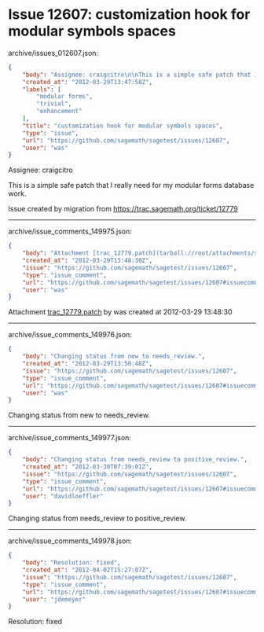 # Issue 12607: customization hook for modular symbols spaces

archive/issues_012607.json:
```json
{
    "body": "Assignee: craigcitro\n\nThis is a simple safe patch that I really need for my modular forms database work. \n\nIssue created by migration from https://trac.sagemath.org/ticket/12779\n\n",
    "created_at": "2012-03-29T13:47:58Z",
    "labels": [
        "modular forms",
        "trivial",
        "enhancement"
    ],
    "title": "customization hook for modular symbols spaces",
    "type": "issue",
    "url": "https://github.com/sagemath/sagetest/issues/12607",
    "user": "was"
}
```
Assignee: craigcitro

This is a simple safe patch that I really need for my modular forms database work. 

Issue created by migration from https://trac.sagemath.org/ticket/12779





---

archive/issue_comments_149975.json:
```json
{
    "body": "Attachment [trac_12779.patch](tarball://root/attachments/some-uuid/ticket12779/trac_12779.patch) by was created at 2012-03-29 13:48:30",
    "created_at": "2012-03-29T13:48:30Z",
    "issue": "https://github.com/sagemath/sagetest/issues/12607",
    "type": "issue_comment",
    "url": "https://github.com/sagemath/sagetest/issues/12607#issuecomment-149975",
    "user": "was"
}
```

Attachment [trac_12779.patch](tarball://root/attachments/some-uuid/ticket12779/trac_12779.patch) by was created at 2012-03-29 13:48:30



---

archive/issue_comments_149976.json:
```json
{
    "body": "Changing status from new to needs_review.",
    "created_at": "2012-03-29T13:50:48Z",
    "issue": "https://github.com/sagemath/sagetest/issues/12607",
    "type": "issue_comment",
    "url": "https://github.com/sagemath/sagetest/issues/12607#issuecomment-149976",
    "user": "was"
}
```

Changing status from new to needs_review.



---

archive/issue_comments_149977.json:
```json
{
    "body": "Changing status from needs_review to positive_review.",
    "created_at": "2012-03-30T07:39:01Z",
    "issue": "https://github.com/sagemath/sagetest/issues/12607",
    "type": "issue_comment",
    "url": "https://github.com/sagemath/sagetest/issues/12607#issuecomment-149977",
    "user": "davidloeffler"
}
```

Changing status from needs_review to positive_review.



---

archive/issue_comments_149978.json:
```json
{
    "body": "Resolution: fixed",
    "created_at": "2012-04-02T15:27:07Z",
    "issue": "https://github.com/sagemath/sagetest/issues/12607",
    "type": "issue_comment",
    "url": "https://github.com/sagemath/sagetest/issues/12607#issuecomment-149978",
    "user": "jdemeyer"
}
```

Resolution: fixed
